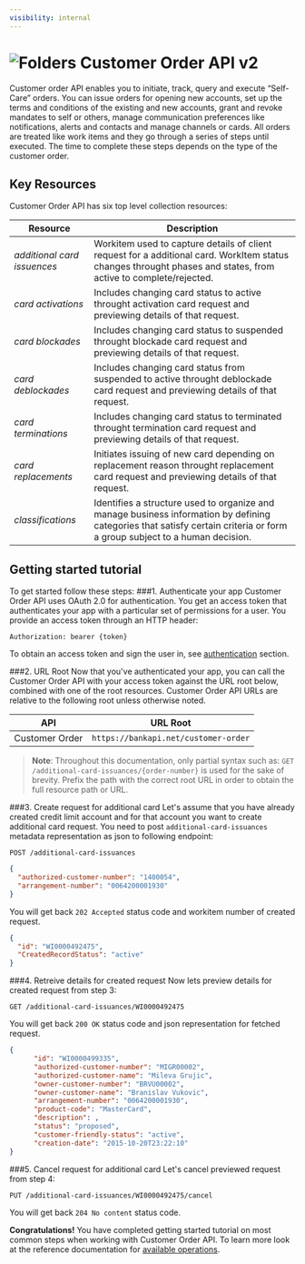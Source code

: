 ```yaml
---
visibility: internal
---
```


![Folders](http://cdn.flaticon.com/png/64/98/98193.png)
Customer Order API v2
=========================
Customer order API enables you to initiate, track, query and execute “Self-Care” orders. You can issue orders for opening new accounts, set up the terms and conditions of the existing and new accounts, grant and revoke mandates to self or others, manage communication preferences like notifications, alerts and contacts and manage channels or cards. All orders are treated like work items and they go through a series of steps until executed. The time to complete these steps depends on the type of the customer order.

Key Resources
-------------
Customer Order API has six top level collection resources:

Resource | Description
----------- |-----------
*additional card issuences*  | Workitem used to capture details of client request for a additional card. WorkItem status changes throught phases and states, from active to complete/rejected.
*card activations*    | Includes changing card status to active throught activation card request and previewing details of that request.
*card blockades*    | Includes changing card status to suspended throught blockade card request and previewing details of that request.
*card deblockades*    | Includes changing card status from suspended to active throught deblockade card request and previewing details of that request.
*card terminations*    | Includes changing card status to terminated throught termination card request and previewing details of that request.
*card replacements*    | Initiates issuing of new card depending on replacement reason throught replacement card request and previewing details of that request.
*classifications*    | Identifies a structure used to organize and manage business information by defining categories that satisfy certain criteria or form a group subject to a human decision.

Getting started tutorial
---------------
To get started follow these steps:
###1. Authenticate your app
Customer Order API uses OAuth 2.0 for authentication. You get an access token that authenticates your app with a particular set of permissions for a user. You provide an access token through an HTTP header:
```
Authorization: bearer {token}
```
To obtain an access token and sign the user in, see [authentication]() section.

###2. URL Root
Now that you've authenticated your app, you can call the Customer Order API with your access token against the URL root below, combined with one of the root resources. Customer Order API URLs are relative to the following root unless otherwise noted.

API | URL Root
--------|---------
Customer Order | `https://bankapi.net/customer-order`

> **Note**: Throughout this documentation, only partial syntax such as:
`GET /additional-card-issuances/{order-number}` is used for the sake of brevity.
Prefix the path with the correct root URL in order to obtain the full resource path or URL.

###3. Create request for additional card
Let's assume that you have already created credit limit account and for that account you want to create additional card request. You need to post `additional-card-issuances` metadata representation as json to following endpoint:
```
POST /additional-card-issuances
```
```json
{
  "authorized-customer-number": "1400054",
  "arrangement-number": "0064200001930"
}
```
You will get back `202 Accepted` status code and workitem number of created request.

```json
{
  "id": "WI0000492475",
  "CreatedRecordStatus": "active"
}
```

###4. Retreive details for created request
Now lets preview details for created request from step 3:
```
GET /additional-card-issuances/WI0000492475
```

You will get back `200 OK` status code and json representation for fetched request.

```json
{
      "id": "WI0000499335",
      "authorized-customer-number": "MIGR00002",
      "authorized-customer-name": "Mileva Grujic",
      "owner-customer-number": "BRVU00002",
      "owner-customer-name": "Branislav Vukovic",
      "arrangement-number": "0064200001930",
      "product-code": "MasterCard",
      "description": ,
      "status": "proposed",
      "customer-friendly-status": "active",
      "creation-date": "2015-10-20T23:22:10"
}
```

###5. Cancel request for additional card
Let's cancel previewed request from step 4:
```
PUT /additional-card-issuances/WI0000492475/cancel
```

You will get back `204 No content` status code.


**Congratulations!** You have completed getting started tutorial on most common steps when working with Customer Order API. To learn more look at the reference documentation for [available operations](swagger-ui).
